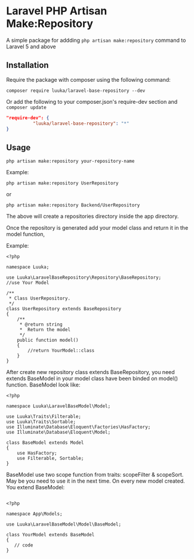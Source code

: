 <!-- [![Latest Stable Version](https://poser.pugx.org/jason-guru/laravel-make-repository/version)](https://packagist.org/packages/jason-guru/laravel-make-repository)
[![Total Downloads](https://poser.pugx.org/jason-guru/laravel-make-repository/downloads)](https://packagist.org/packages/jason-guru/laravel-make-repository)
[![Latest Unstable Version](https://poser.pugx.org/jason-guru/laravel-make-repository/v/unstable)](//packagist.org/packages/jason-guru/laravel-make-repository)
[![License](https://poser.pugx.org/jason-guru/laravel-make-repository/license)](https://packagist.org/packages/jason-guru/laravel-make-repository) -->
# Laravel PHP Artisan Make:Repository
A simple package for addding `php artisan make:repository` command to Laravel 5 and above

## Installation
Require the package with composer using the following command:

`composer require luuka/laravel-base-repository --dev`

Or add the following to your composer.json's require-dev section and `composer update`

```json
"require-dev": {
          "luuka/laravel-base-repository": "*"
}
```
## Usage
`php artisan make:repository your-repository-name`

Example:
```
php artisan make:repository UserRepository
```
or
```
php artisan make:repository Backend/UserRepository
```

The above will create a repositories directory inside the app directory.

Once the repository is generated add your model class and return it in the model function,

Example:

```
<?php

namespace Luuka;

use Luuka\LaravelBaseRepository\Repository\BaseRepository;
//use Your Model

/**
 * Class UserRepository.
 */
class UserRepository extends BaseRepository
{
    /**
     * @return string
     *  Return the model
     */
    public function model()
    {
        //return YourModel::class
    }
}

```

After create new repository class extends BaseRepository, you need extends BaseModel in your model class have been binded on model() function. BaseModel look like:

```
<?php

namespace Luuka\LaravelBaseModel\Model;

use Luuka\Traits\Filterable;
use Luuka\Traits\Sortable;
use Illuminate\Database\Eloquent\Factories\HasFactory;
use Illuminate\Database\Eloquent\Model;

class BaseModel extends Model
{
    use HasFactory;
    use Filterable, Sortable;
}
```

BaseModel use two scope function from traits: scopeFilter & scopeSort. May be you need to use it in the next time.
On every new model created. You extend BaseModel:

```

<?php

namespace App\Models;

use Luuka\LaravelBaseModel\Model\BaseModel;

class YourModel extends BaseModel
{
   // code
}


```